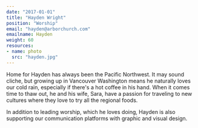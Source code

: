 ```yaml
---
date: "2017-01-01"
title: "Hayden Wright"
position: "Worship"
email: "hayden@arborchurch.com"
emailname: Hayden
weight: 60
resources:
- name: photo
  src: "hayden.jpg"
---
```


Home for Hayden has always been the Pacific Northwest. It may sound cliche, but growing up in Vancouver Washington means he naturally loves our cold rain, especially if there's a hot coffee in his hand. When it comes time to thaw out, he and his wife, Sara, have a passion for traveling to new cultures where they love to try all the regional foods.

In addition to leading worship, which he loves doing, Hayden is also supporting our communication platforms with graphic and visual design. 
